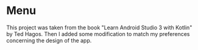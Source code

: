 # Menu
This project was taken from the book "Learn Android Studio 3 with Kotlin" by Ted Hagos. 
Then I added some modification to match my preferences concerning the design of the app.
